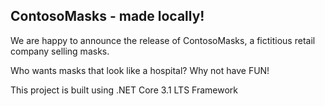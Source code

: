 ## ContosoMasks - made locally!

We are happy to announce the release of ContosoMasks, a fictitious retail company selling masks. 

Who wants masks that look like a hospital? Why not have FUN!


This project is built using .NET Core 3.1 LTS Framework

